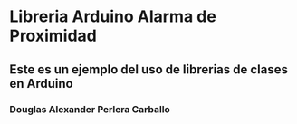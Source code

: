 # Libreria Arduino Alarma de Proximidad
## Este es un ejemplo del uso de librerias de clases en Arduino


### Douglas Alexander Perlera Carballo
